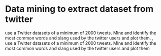 
# Data mining to extract dataset from twitter

use a Twitter datasets of a minimum of 2000 tweets. Mine and identify the
most common words and slang used by the twitter users and plot them.
, use a Twitter datasets of a minimum of 2000 tweets. Mine and identify the most common words and slang used by the twitter users and plot them

        